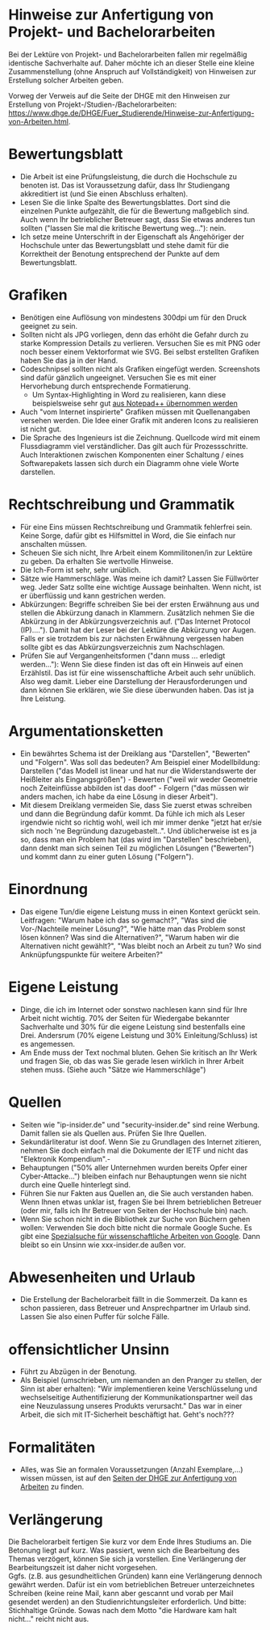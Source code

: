 # Hinweise zur Anfertigung von Projekt- und Bachelorarbeiten

Bei der Lektüre von Projekt- und Bachelorarbeiten fallen mir regelmäßig identische Sachverhalte auf. Daher möchte ich an dieser Stelle eine kleine Zusammenstellung (ohne Anspruch auf Vollständigkeit) von Hinweisen zur Erstellung solcher Arbeiten geben.

Vorweg der Verweis auf die Seite der DHGE mit den Hinweisen zur Erstellung von Projekt-/Studien-/Bachelorarbeiten: https://www.dhge.de/DHGE/Fuer_Studierende/Hinweise-zur-Anfertigung-von-Arbeiten.html.

# Bewertungsblatt
- Die Arbeit ist eine Prüfungsleistung, die durch die Hochschule zu benoten ist. Das ist Voraussetzung dafür, dass Ihr Studiengang akkreditiert ist (und Sie einen Abschluss erhalten).
- Lesen Sie die linke Spalte des Bewertungsblattes. Dort sind die einzelnen Punkte aufgezählt, die für die Bewertung maßgeblich sind. Auch wenn Ihr betrieblicher Betreuer sagt, dass Sie etwas anderes tun sollten ("lassen Sie mal die kritische Bewertung weg..."): nein.
- Ich setze meine Unterschrift in der Eigenschaft als Angehöriger der Hochschule unter das Bewertungsblatt und stehe damit für die Korrektheit der Benotung entsprechend der Punkte auf dem Bewertungsblatt.

# Grafiken
- Benötigen eine Auflösung von mindestens 300dpi um für den Druck geeignet zu sein.
- Sollten nicht als JPG vorliegen, denn das erhöht die Gefahr durch zu starke Kompression Details zu verlieren. Versuchen Sie es mit PNG oder noch besser einem Vektorformat wie SVG. Bei selbst erstellten Grafiken haben Sie das ja in der Hand.
- Codeschnipsel sollten nicht als Grafiken eingefügt werden. Screenshots sind dafür gänzlich ungeeignet. Versuchen Sie es mit einer Hervorhebung durch entsprechende Formatierung.
  - Um Syntax-Highlighting in Word zu realisieren, kann diese beispielsweise sehr gut [aus Notepad++ übernommen werden](https://superuser.com/a/39600/1239582) 
- Auch "vom Internet inspirierte" Grafiken müssen mit Quellenangaben versehen werden. Die Idee einer Grafik mit anderen Icons zu realisieren ist nicht gut. 
- Die Sprache des Ingenieurs ist die Zeichnung. Quellcode wird mit einem Flussdiagramm viel verständlicher. Das gilt auch für Prozessschritte. Auch Interaktionen zwischen Komponenten einer Schaltung / eines Softwarepakets lassen sich durch ein Diagramm ohne viele Worte darstellen.

# Rechtschreibung und Grammatik
- Für eine Eins müssen Rechtschreibung und Grammatik fehlerfrei sein. Keine Sorge, dafür gibt es Hilfsmittel in Word, die Sie einfach nur anschalten müssen. 
- Scheuen Sie sich nicht, Ihre Arbeit einem Kommilitonen/in zur Lektüre zu geben. Da erhalten Sie wertvolle Hinweise.
- Die Ich-Form ist sehr, sehr unüblich.
- Sätze wie Hammerschläge. Was meine ich damit? Lassen Sie Füllwörter weg. Jeder Satz sollte eine wichtige Aussage beinhalten. Wenn nicht, ist er überflüssig und kann gestrichen werden.
- Abkürzungen: Begriffe schreiben Sie bei der ersten Erwähnung aus und stellen die Abkürzung danach in Klammern. Zusätzlich nehmen Sie die Abkürzung in der Abkürzungsverzeichnis auf. ("Das Internet Protocol (IP)...."). Damit hat der Leser bei der Lektüre die Abkürzung vor Augen. Falls er sie trotzdem bis zur nächsten Erwähnung vergessen haben sollte gibt es das Abkürzungsverzeichnis zum Nachschlagen.
- Prüfen Sie auf Vergangenheitsformen ("dann muss ... erledigt werden..."): Wenn Sie diese finden ist das oft ein Hinweis auf einen Erzählstil. Das ist für eine wissenschaftliche Arbeit auch sehr unüblich. Also weg damit. Lieber eine Darstellung der Herausforderungen und dann können Sie erklären, wie Sie diese überwunden haben. Das ist ja Ihre Leistung.

# Argumentationsketten
- Ein bewährtes Schema ist der Dreiklang aus "Darstellen", "Bewerten" und "Folgern". Was soll das bedeuten? Am Beispiel einer Modellbildung:  Darstellen ("das Modell ist linear und hat nur die Widerstandswerte der Heißleiter als Eingangsgrößen") - Bewerten ("weil wir weder Geometrie noch Zeiteinflüsse abbilden ist das doof" - Folgern ("das müssen wir anders machen, ich habe da eine Lösung in dieser Arbeit").
- Mit diesem Dreiklang vermeiden Sie, dass Sie zuerst etwas schreiben und dann die Begründung dafür kommt. Da fühle ich mich als Leser irgendwie nicht so richtig wohl, weil ich mir immer denke "jetzt hat er/sie sich noch 'ne Begründung dazugebastelt..". Und üblicherweise ist es ja so, dass man ein Problem hat (das wird im "Darstellen" beschrieben), dann denkt man sich seinen Teil zu möglichen Lösungen ("Bewerten") und kommt dann zu einer guten Lösung ("Folgern").

# Einordnung
- Das eigene Tun/die eigene Leistung muss in einen Kontext gerückt sein. Leitfragen: "Warum habe ich das so gemacht?", "Was sind die Vor-/Nachteile meiner Lösung?", "Wie hätte man das Problem sonst lösen können? Was sind die Alternativen?", "Warum haben wir die Alternativen nicht gewählt?", "Was bleibt noch an Arbeit zu tun? Wo sind Anknüpfungspunkte für weitere Arbeiten?"

# Eigene Leistung
- Dinge, die ich im Internet oder sonstwo nachlesen kann sind für Ihre Arbeit nicht wichtig. 70% der Seiten für Wiedergabe bekannter Sachverhalte und 30% für die eigene Leistung sind bestenfalls eine Drei. Andersrum (70% eigene Leistung und 30% Einleitung/Schluss) ist es angemessen.  
- Am Ende muss der Text nochmal bluten. Gehen Sie kritisch an Ihr Werk und fragen Sie, ob das was Sie gerade lesen wirklich in Ihrer Arbeit stehen muss. (Siehe auch "Sätze wie Hammerschläge")

# Quellen
- Seiten wie "ip-insider.de" und "security-insider.de" sind reine Werbung. Damit fallen sie als Quellen aus. Prüfen Sie Ihre Quellen.
- Sekundärliteratur ist doof. Wenn Sie zu Grundlagen des Internet zitieren, nehmen Sie doch einfach mal die Dokumente der IETF und nicht das "Elektronik Kompendium".- 
- Behauptungen ("50% aller Unternehmen wurden bereits Opfer einer Cyber-Attacke...")  bleiben einfach nur Behauptungen wenn sie nicht durch eine Quelle hinterlegt sind.
- Führen Sie nur Fakten aus Quellen an, die Sie auch verstanden haben. Wenn Ihnen etwas unklar ist, fragen Sie bei Ihrem betrieblichen Betreuer (oder mir, falls ich Ihr Betreuer von Seiten der Hochschule bin) nach.
- Wenn Sie schon nicht in die Bibliothek zur Suche von Büchern gehen wollen: Verwenden Sie doch bitte nicht die normale Google Suche. Es gibt eine [Spezialsuche für wissenschaftliche Arbeiten von Google](https://scholar.google.de). Dann bleibt so ein Unsinn wie xxx-insider.de außen vor.

# Abwesenheiten und Urlaub
- Die Erstellung der Bachelorarbeit fällt in die Sommerzeit. Da kann es schon passieren, dass Betreuer und Ansprechpartner im Urlaub sind. Lassen Sie also einen Puffer für solche Fälle.

# offensichtlicher Unsinn
- Führt zu Abzügen in der Benotung. 
- Als Beispiel (umschrieben, um niemanden an den Pranger zu stellen, der Sinn ist aber erhalten): "Wir implementieren keine Verschlüsselung und wechselseitige Authentifizierung der Kommunikationspartner weil das eine Neuzulassung unseres Produkts verursacht." Das war in einer Arbeit, die sich mit IT-Sicherheit beschäftigt hat. Geht's noch??? 

# Formalitäten
- Alles, was Sie an formalen Voraussetzungen (Anzahl Exemplare,...) wissen müssen, ist auf den [Seiten der DHGE zur Anfertigung von Arbeiten](https://www.dhge.de/DHGE/Fuer_Studierende/Hinweise-zur-Anfertigung-von-Arbeiten.html) zu finden.

# Verlängerung
Die Bachelorarbeit fertigen Sie kurz vor dem Ende Ihres Studiums an. Die Betonung liegt auf kurz. Was passiert, wenn sich die Bearbeitung des Themas verzögert, können Sie sich ja vorstellen. Eine Verlängerung der Bearbeitungszeit ist daher nicht vorgesehen.   
Ggfs. (z.B. aus gesundheitlichen Gründen) kann eine Verlängerung dennoch gewährt werden. Dafür ist ein vom betrieblichen Betreuer unterzeichnetes Schreiben (keine reine Mail, kann aber gescannt und vorab per Mail gesendet werden) an den Studienrichtungsleiter erforderlich. Und bitte: Stichhaltige Gründe. Sowas nach dem Motto "die Hardware kam halt nicht..." reicht nicht aus.
